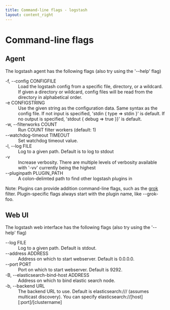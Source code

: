 ```yaml
---
title: Command-line flags - logstash
layout: content_right
---
```

# Command-line flags

## Agent

The logstash agent has the following flags (also try using the '--help' flag)

<dl>
<dt> -f, --config CONFIGFILE </dt>
<dd> Load the logstash config from a specific file, directory, or a
wildcard. If given a directory or wildcard, config files will be read
from the directory in alphabetical order. </dd>
<dt> -e CONFIGSTRING </dt>
<dd> Use the given string as the configuration data. Same syntax as the
config file. If not input is specified, 'stdin { type => stdin }' is
default. If no output is specified, 'stdout { debug => true }}' is
default. </dd>
<dt> -w, --filterworks COUNT </dt>
<dd> Run COUNT filter workers (default: 1) </dd>
<dt> --watchdog-timeout TIMEOUT </dt>
<dd> Set watchdog timeout value. </dd>
<dt> -l, --log FILE </dt>
<dd> Log to a given path. Default is to log to stdout </dd>
<dt> -v </dt>
<dd> Increase verbosity. There are multiple levels of verbosity available with
'-vv' currently being the highest </dd>
<dt> --pluginpath PLUGIN_PATH </dt>
<dd> A colon-delimted path to find other logstash plugins in </dd>
</dl>

Note: Plugins can provide addition command-line flags, such as the
[grok](filters/grok) filter. Plugin-specific flags always start with the plugin
name, like --grok-foo.

## Web UI

The logstash web interface has the following flags (also try using the '--help'
flag)

<dl>
<dt> --log FILE </dt>
<dd> Log to a given path. Default is stdout. </dd>
<dt> --address ADDRESS </dt>
<dd> Address on which to start webserver. Default is 0.0.0.0. </dd>
<dt> --port PORT </dt>
<dd> Port on which to start webserver. Default is 9292. </dd>
<dt> -B, --elasticsearch-bind-host ADDRESS </dt>
<dd> Address on which to bind elastic search node. </dd>
<dt> -b, --backend URL </dt>
<dd>The backend URL to use. Default is elasticsearch:/// (assumes multicast discovery). 
You can specify elasticsearch://[host][:port]/[clustername]</dd>
</dl>
